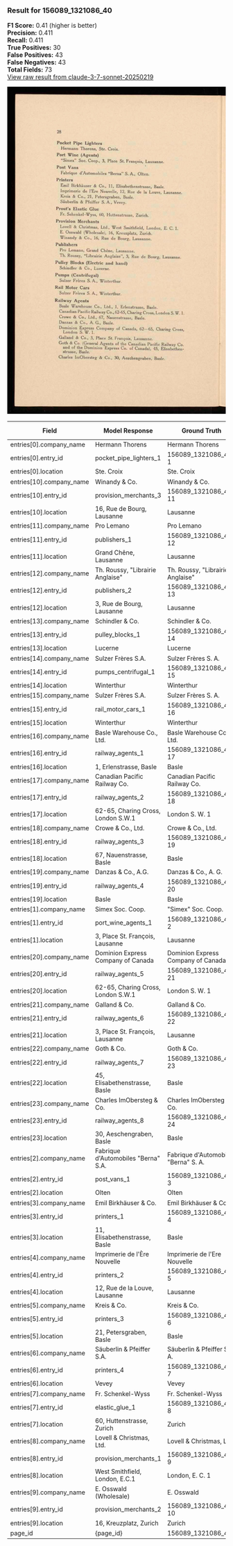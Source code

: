 ### Result for 156089_1321086_40
**F1 Score:** 0.41 (higher is better)<br>**Precision:** 0.411<br>**Recall:** 0.411<br>**True Positives:** 30<br>**False Positives:** 43<br>**False Negatives:** 43<br>**Total Fields:** 73<br>[View raw result from claude-3-7-sonnet-20250219](https://github.com/RISE-UNIBAS/humanities_data_benchmark/blob/main/results/2025-10-28/T0370/request_T0370_156089_1321086_40.json)

<img src="https://github.com/RISE-UNIBAS/humanities_data_benchmark/blob/main/benchmarks/company_lists/images/156089_1321086_40.jpg?raw=true" alt="156089_1321086_40" width="600px">

| Field | Model Response | Ground Truth | Fuzzy Score | Match |
|-------|----------------|--------------|-------------|-------|
| entries[0].company_name | Hermann Thorens | Hermann Thorens | 1.000 | ✅ |
| entries[0].entry_id | pocket_pipe_lighters_1 | 156089_1321086_40-1 | 0.146 | ❌ |
| entries[0].location | Ste. Croix | Ste. Croix | 1.000 | ✅ |
| entries[10].company_name | Winandy & Co. | Winandy & Co. | 1.000 | ✅ |
| entries[10].entry_id | provision_merchants_3 | 156089_1321086_40-11 | 0.098 | ❌ |
| entries[10].location | 16, Rue de Bourg, Lausanne | Lausanne | 0.471 | ❌ |
| entries[11].company_name | Pro Lemano | Pro Lemano | 1.000 | ✅ |
| entries[11].entry_id | publishers_1 | 156089_1321086_40-12 | 0.125 | ❌ |
| entries[11].location | Grand Chêne, Lausanne | Lausanne | 0.552 | ❌ |
| entries[12].company_name | Th. Roussy, "Librairie Anglaise" | Th. Roussy, "Librairie Anglaise" | 1.000 | ✅ |
| entries[12].entry_id | publishers_2 | 156089_1321086_40-13 | 0.125 | ❌ |
| entries[12].location | 3, Rue de Bourg, Lausanne | Lausanne | 0.485 | ❌ |
| entries[13].company_name | Schindler & Co. | Schindler & Co. | 1.000 | ✅ |
| entries[13].entry_id | pulley_blocks_1 | 156089_1321086_40-14 | 0.171 | ❌ |
| entries[13].location | Lucerne | Lucerne | 1.000 | ✅ |
| entries[14].company_name | Sulzer Frères S.A. | Sulzer Frères S. A. | 0.973 | ✅ |
| entries[14].entry_id | pumps_centrifugal_1 | 156089_1321086_40-15 | 0.154 | ❌ |
| entries[14].location | Winterthur | Winterthur | 1.000 | ✅ |
| entries[15].company_name | Sulzer Frères S.A. | Sulzer Frères S. A. | 0.973 | ✅ |
| entries[15].entry_id | rail_motor_cars_1 | 156089_1321086_40-16 | 0.162 | ❌ |
| entries[15].location | Winterthur | Winterthur | 1.000 | ✅ |
| entries[16].company_name | Basle Warehouse Co., Ltd. | Basle Warehouse Co., Ltd. | 1.000 | ✅ |
| entries[16].entry_id | railway_agents_1 | 156089_1321086_40-17 | 0.167 | ❌ |
| entries[16].location | 1, Erlenstrasse, Basle | Basle | 0.370 | ❌ |
| entries[17].company_name | Canadian Pacific Railway Co. | Canadian Pacific Railway Co. | 1.000 | ✅ |
| entries[17].entry_id | railway_agents_2 | 156089_1321086_40-18 | 0.111 | ❌ |
| entries[17].location | 62-65, Charing Cross, London S.W.1 | London S. W. 1 | 0.500 | ❌ |
| entries[18].company_name | Crowe & Co., Ltd. | Crowe & Co., Ltd. | 1.000 | ✅ |
| entries[18].entry_id | railway_agents_3 | 156089_1321086_40-19 | 0.111 | ❌ |
| entries[18].location | 67, Nauenstrasse, Basle | Basle | 0.357 | ❌ |
| entries[19].company_name | Danzas & Co., A.G. | Danzas & Co., A. G. | 0.973 | ✅ |
| entries[19].entry_id | railway_agents_4 | 156089_1321086_40-20 | 0.167 | ❌ |
| entries[19].location | Basle | Basle | 1.000 | ✅ |
| entries[1].company_name | Simex Soc. Coop. | "Simex" Soc. Coop. | 0.941 | ✅ |
| entries[1].entry_id | port_wine_agents_1 | 156089_1321086_40-2 | 0.108 | ❌ |
| entries[1].location | 3, Place St. François, Lausanne | Lausanne | 0.410 | ❌ |
| entries[20].company_name | Dominion Express Company of Canada | Dominion Express Company of Canada | 1.000 | ✅ |
| entries[20].entry_id | railway_agents_5 | 156089_1321086_40-21 | 0.111 | ❌ |
| entries[20].location | 62-65, Charing Cross, London S.W.1 | London S. W. 1 | 0.500 | ❌ |
| entries[21].company_name | Galland & Co. | Galland & Co. | 1.000 | ✅ |
| entries[21].entry_id | railway_agents_6 | 156089_1321086_40-22 | 0.111 | ❌ |
| entries[21].location | 3, Place St. François, Lausanne | Lausanne | 0.410 | ❌ |
| entries[22].company_name | Goth & Co. | Goth & Co. | 1.000 | ✅ |
| entries[22].entry_id | railway_agents_7 | 156089_1321086_40-23 | 0.111 | ❌ |
| entries[22].location | 45, Elisabethenstrasse, Basle | Basle | 0.294 | ❌ |
| entries[23].company_name | Charles ImObersteg & Co. | Charles ImObersteg & Co. | 1.000 | ✅ |
| entries[23].entry_id | railway_agents_8 | 156089_1321086_40-24 | 0.111 | ❌ |
| entries[23].location | 30, Aeschengraben, Basle | Basle | 0.345 | ❌ |
| entries[2].company_name | Fabrique d'Automobiles "Berna" S.A. | Fabrique d'Automobiles "Berna" S. A. | 0.986 | ✅ |
| entries[2].entry_id | post_vans_1 | 156089_1321086_40-3 | 0.133 | ❌ |
| entries[2].location | Olten | Olten | 1.000 | ✅ |
| entries[3].company_name | Emil Birkhäuser & Co. | Emil Birkhäuser & Co. | 1.000 | ✅ |
| entries[3].entry_id | printers_1 | 156089_1321086_40-4 | 0.138 | ❌ |
| entries[3].location | 11, Elisabethenstrasse, Basle | Basle | 0.294 | ❌ |
| entries[4].company_name | Imprimerie de l'Ère Nouvelle | Imprimerie de l'Ere Nouvelle | 0.964 | ✅ |
| entries[4].entry_id | printers_2 | 156089_1321086_40-5 | 0.138 | ❌ |
| entries[4].location | 12, Rue de la Louve, Lausanne | Lausanne | 0.432 | ❌ |
| entries[5].company_name | Kreis & Co. | Kreis & Co. | 1.000 | ✅ |
| entries[5].entry_id | printers_3 | 156089_1321086_40-6 | 0.138 | ❌ |
| entries[5].location | 21, Petersgraben, Basle | Basle | 0.357 | ❌ |
| entries[6].company_name | Säuberlin & Pfeiffer S.A. | Säuberlin & Pfeiffer S. A. | 0.980 | ✅ |
| entries[6].entry_id | printers_4 | 156089_1321086_40-7 | 0.138 | ❌ |
| entries[6].location | Vevey | Vevey | 1.000 | ✅ |
| entries[7].company_name | Fr. Schenkel-Wyss | Fr. Schenkel-Wyss | 1.000 | ✅ |
| entries[7].entry_id | elastic_glue_1 | 156089_1321086_40-8 | 0.121 | ❌ |
| entries[7].location | 60, Huttenstrasse, Zurich | Zurich | 0.387 | ❌ |
| entries[8].company_name | Lovell & Christmas, Ltd. | Lovell & Christmas, Ltd. | 1.000 | ✅ |
| entries[8].entry_id | provision_merchants_1 | 156089_1321086_40-9 | 0.100 | ❌ |
| entries[8].location | West Smithfield, London, E.C.1 | London, E. C. 1 | 0.578 | ❌ |
| entries[9].company_name | E. Osswald (Wholesale) | E. Osswald | 0.625 | ❌ |
| entries[9].entry_id | provision_merchants_2 | 156089_1321086_40-10 | 0.098 | ❌ |
| entries[9].location | 16, Kreuzplatz, Zurich | Zurich | 0.429 | ❌ |
| page_id | {page_id} | 156089_1321086_40 | 0.077 | ❌ |
